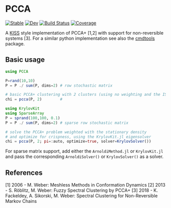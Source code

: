# PCCA

[![Stable](https://img.shields.io/badge/docs-stable-blue.svg)](https://axsk.github.io/PCCA.jl/stable)
[![Dev](https://img.shields.io/badge/docs-dev-blue.svg)](https://axsk.github.io/PCCA.jl/dev)
[![Build Status](https://github.com/axsk/PCCA.jl/actions/workflows/CI.yml/badge.svg?branch=main)](https://github.com/axsk/PCCA.jl/actions/workflows/CI.yml?query=branch%3Amain)
[![Coverage](https://codecov.io/gh/axsk/PCCA.jl/branch/main/graph/badge.svg)](https://codecov.io/gh/axsk/PCCA.jl)

A [KISS](https://en.wikipedia.org/wiki/KISS_principle) style implementation of PCCA+ [1,2] with support for non-reversible systems [3].
For a similar python implementation see also the [cmdtools](https://github.com/zib-cmd/cmdtools/) package.

## Basic usage

```julia
using PCCA

P=rand(10,10)
P = P ./ sum(P, dims=2) # row stochastic matrix

# basic PCCA+ clustering with 2 clusters (using no weighting and the ISA initial guess only)
chi = pcca(P, 2)        # 

using KrylovKit
using SparseArray
P = sprand(100,100, 0.1)
P = P ./ sum(P, dims=2) # sparse row stochastic matrix

# solve the PCCA+ problem weighted with the stationary density 
# and optimize for crispness, using the KrylovKit.jl eigensolver
chi = pcca(P, 2; pi=:auto, optimize=true, solver=KrylovSolver())
```

For sparse matrix support, add either the `ArnoldiMethod.jl` or `KrylovKit.jl` and pass the corresponding `ArnoldiSolver()` or `KrylovSolver()` as a solver.

## References
[1] 2006 - M. Weber: Meshless Methods in Conformation Dynamics
[2] 2013 - S. Röblitz, M. Weber: Fuzzy Spectral Clustering by PCCA+
[3] 2018 - K. Fackeldey, A. Sikorski, M. Weber: Spectral Clustering for Non-Reversible Markov Chains